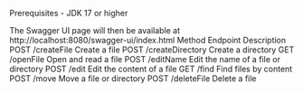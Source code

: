 Prerequisites - JDK 17 or higher 

The Swagger UI page will then be available at http://localhost:8080/swagger-ui/index.html
Method	Endpoint	        Description
POST	/createFile	        Create a file
POST	/createDirectory	Create a directory
GET	    /openFile	        Open and read a file
POST	/editName	        Edit the name of a file or directory
POST	/edit	            Edit the content of a file
GET	    /find	            Find files by content
POST	/move	            Move a file or directory
POST	/deleteFile	        Delete a file
